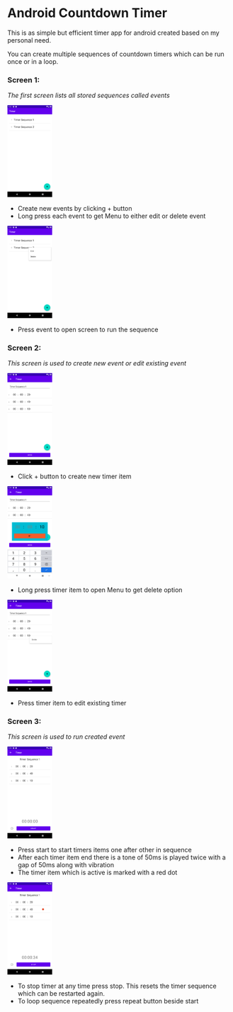 # Android Countdown Timer
This is as simple but efficient timer app for android created based on my personal need.

You can create multiple sequences of countdown timers which can be run once or in a loop.

### Screen 1: 
*The first screen lists all stored sequences called events*

<img src="screens/Screenshot_1.png" width="20%">

- Create new events by clicking + button
- Long press each event to get Menu to either edit or delete event

<img src="screens/Screenshot_2.png" width="20%">

- Press event to open screen to run the sequence
 
### Screen 2:

*This screen is used to create new event or edit existing event*

<img src="screens/Screenshot_3.png" width="20%">

- Click + button to create new timer item

<img src="screens/Screenshot_5.png" width="20%">

- Long press timer item to open Menu to get delete option

<img src="screens/Screenshot_4.png" width="20%">

- Press timer item to edit existing timer
  
### Screen 3:
  
 *This screen is used to run created event*
 
 <img src="screens/Screenshot_6.png" width="20%">
  
- Press start to start timers items one after other in sequence
- After each timer item end there is a tone of 50ms is played twice with a gap of 50ms along with vibration
- The timer item which is active is marked with a red dot

<img src="screens/Screenshot_7.png" width="20%">

- To stop timer at any time press stop. This resets the timer sequence which can be restarted again.
- To loop sequence repeatedly press repeat button beside start

